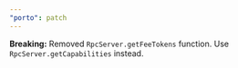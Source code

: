 ```yaml
---
"porto": patch
---
```


**Breaking:** Removed `RpcServer.getFeeTokens` function. Use `RpcServer.getCapabilities` instead.
